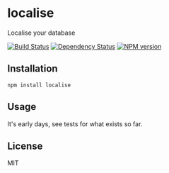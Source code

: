 # localise

Localise your database

[![Build Status](https://img.shields.io/travis/ForbesLindesay/localise/master.svg)](https://travis-ci.org/ForbesLindesay/localise)
[![Dependency Status](https://img.shields.io/david/ForbesLindesay/localise.svg)](https://david-dm.org/ForbesLindesay/localise)
[![NPM version](https://img.shields.io/npm/v/localise.svg)](https://www.npmjs.com/package/localise)

## Installation

    npm install localise

## Usage

It's early days, see tests for what exists so far.

## License

  MIT
